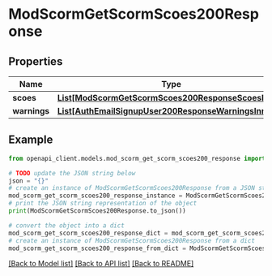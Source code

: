 # ModScormGetScormScoes200Response


## Properties

Name | Type | Description | Notes
------------ | ------------- | ------------- | -------------
**scoes** | [**List[ModScormGetScormScoes200ResponseScoesInner]**](ModScormGetScormScoes200ResponseScoesInner.md) |  | 
**warnings** | [**List[AuthEmailSignupUser200ResponseWarningsInner]**](AuthEmailSignupUser200ResponseWarningsInner.md) |  | [optional] 

## Example

```python
from openapi_client.models.mod_scorm_get_scorm_scoes200_response import ModScormGetScormScoes200Response

# TODO update the JSON string below
json = "{}"
# create an instance of ModScormGetScormScoes200Response from a JSON string
mod_scorm_get_scorm_scoes200_response_instance = ModScormGetScormScoes200Response.from_json(json)
# print the JSON string representation of the object
print(ModScormGetScormScoes200Response.to_json())

# convert the object into a dict
mod_scorm_get_scorm_scoes200_response_dict = mod_scorm_get_scorm_scoes200_response_instance.to_dict()
# create an instance of ModScormGetScormScoes200Response from a dict
mod_scorm_get_scorm_scoes200_response_from_dict = ModScormGetScormScoes200Response.from_dict(mod_scorm_get_scorm_scoes200_response_dict)
```
[[Back to Model list]](../README.md#documentation-for-models) [[Back to API list]](../README.md#documentation-for-api-endpoints) [[Back to README]](../README.md)



